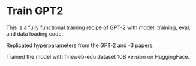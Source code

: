 # Train GPT2

This is a fully functional training recipe of GPT-2 with model, training, eval, and data loading code. 

Replicated hyperparameters from the GPT-2 and -3 papers. 

Trained the model with fineweb-edu dataset 10B version on HuggingFace.
